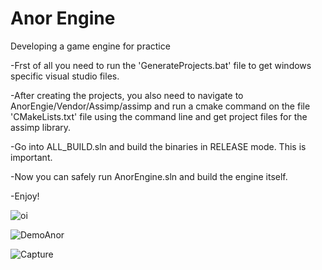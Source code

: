 # Anor Engine
Developing a game engine for practice

-Frst of all you need to run the 'GenerateProjects.bat' file to get windows specific visual studio files.

-After creating the projects, you also need to navigate to AnorEngie/Vendor/Assimp/assimp and run a cmake command on the file 'CMakeLists.txt' file using the command line and get project files for the assimp library.

-Go into ALL_BUILD.sln and build the binaries in RELEASE mode. This is important.

-Now you can safely run AnorEngine.sln and build the engine itself.

-Enjoy!

![oi](https://user-images.githubusercontent.com/61450895/132106632-60b128bc-784f-4437-9ac5-e181afff35c0.PNG)

![DemoAnor](https://user-images.githubusercontent.com/61450895/133001809-3e4a24d7-b364-4122-955b-3ebe90702d87.PNG)

![Capture](https://user-images.githubusercontent.com/61450895/133052505-e6f0e416-e6f8-4f92-9c94-e6954e181e4d.PNG)
